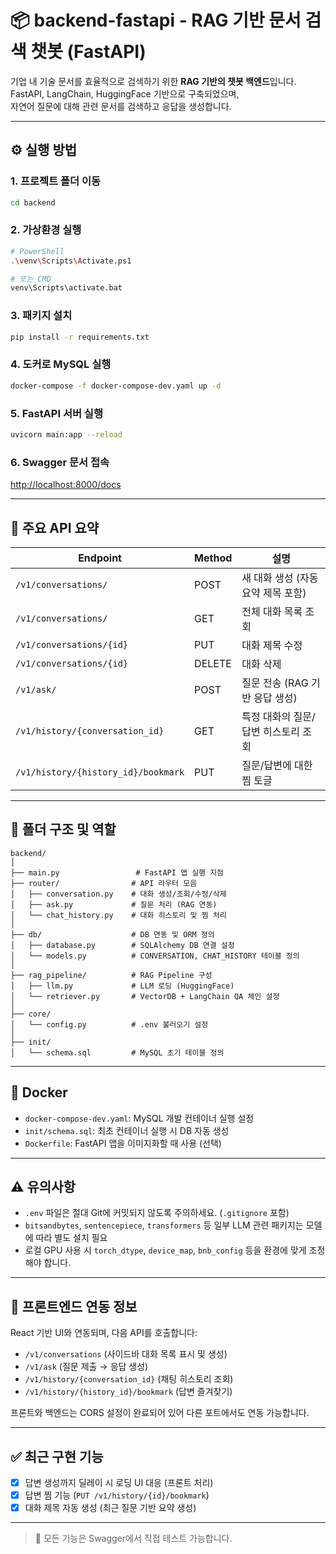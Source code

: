 # 📦 backend-fastapi - RAG 기반 문서 검색 챗봇 (FastAPI)

기업 내 기술 문서를 효율적으로 검색하기 위한 **RAG 기반의 챗봇 백엔드**입니다.  
FastAPI, LangChain, HuggingFace 기반으로 구축되었으며,  
자연어 질문에 대해 관련 문서를 검색하고 응답을 생성합니다.

---

## ⚙️ 실행 방법

### 1. 프로젝트 폴더 이동

```bash
cd backend
```

### 2. 가상환경 실행

```bash
# PowerShell
.\venv\Scripts\Activate.ps1

# 또는 CMD
venv\Scripts\activate.bat
```

### 3. 패키지 설치

```bash
pip install -r requirements.txt
```

### 4. 도커로 MySQL 실행

```bash
docker-compose -f docker-compose-dev.yaml up -d
```

### 5. FastAPI 서버 실행

```bash
uvicorn main:app --reload
```

### 6. Swagger 문서 접속

[http://localhost:8000/docs](http://localhost:8000/docs)

---

## 🔑 주요 API 요약

| Endpoint                             | Method | 설명                                 |
|--------------------------------------|--------|--------------------------------------|
| `/v1/conversations/`                 | POST   | 새 대화 생성 (자동 요약 제목 포함)  |
| `/v1/conversations/`                 | GET    | 전체 대화 목록 조회                  |
| `/v1/conversations/{id}`             | PUT    | 대화 제목 수정                       |
| `/v1/conversations/{id}`             | DELETE | 대화 삭제                            |
| `/v1/ask/`                           | POST   | 질문 전송 (RAG 기반 응답 생성)      |
| `/v1/history/{conversation_id}`      | GET    | 특정 대화의 질문/답변 히스토리 조회 |
| `/v1/history/{history_id}/bookmark`  | PUT    | 질문/답변에 대한 찜 토글            |

---

## 📁 폴더 구조 및 역할

```
backend/
│
├── main.py                 # FastAPI 앱 실행 지점
├── router/                # API 라우터 모음
│   ├── conversation.py    # 대화 생성/조회/수정/삭제
│   ├── ask.py             # 질문 처리 (RAG 연동)
│   └── chat_history.py    # 대화 히스토리 및 찜 처리
│
├── db/                    # DB 연동 및 ORM 정의
│   ├── database.py        # SQLAlchemy DB 연결 설정
│   └── models.py          # CONVERSATION, CHAT_HISTORY 테이블 정의
│
├── rag_pipeline/          # RAG Pipeline 구성
│   ├── llm.py             # LLM 로딩 (HuggingFace)
│   └── retriever.py       # VectorDB + LangChain QA 체인 설정
│
├── core/
│   └── config.py          # .env 불러오기 설정
│
├── init/
│   └── schema.sql         # MySQL 초기 테이블 정의
```

---

## 🐳 Docker

- `docker-compose-dev.yaml`: MySQL 개발 컨테이너 실행 설정
- `init/schema.sql`: 최초 컨테이너 실행 시 DB 자동 생성
- `Dockerfile`: FastAPI 앱을 이미지화할 때 사용 (선택)

---

## ⚠️ 유의사항

- `.env` 파일은 절대 Git에 커밋되지 않도록 주의하세요. (`.gitignore` 포함)
- `bitsandbytes`, `sentencepiece`, `transformers` 등 일부 LLM 관련 패키지는 모델에 따라 별도 설치 필요
- 로컬 GPU 사용 시 `torch_dtype`, `device_map`, `bnb_config` 등을 환경에 맞게 조정해야 합니다.

---

## 🤝 프론트엔드 연동 정보

React 기반 UI와 연동되며, 다음 API를 호출합니다:

- `/v1/conversations` (사이드바 대화 목록 표시 및 생성)
- `/v1/ask` (질문 제출 → 응답 생성)
- `/v1/history/{conversation_id}` (채팅 히스토리 조회)
- `/v1/history/{history_id}/bookmark` (답변 즐겨찾기)

프론트와 백엔드는 CORS 설정이 완료되어 있어 다른 포트에서도 연동 가능합니다.

---

## ✅ 최근 구현 기능

- [x] 답변 생성까지 딜레이 시 로딩 UI 대응 (프론트 처리)
- [x] 답변 찜 기능 (`PUT /v1/history/{id}/bookmark`)
- [x] 대화 제목 자동 생성 (최근 질문 기반 요약 생성)

---

> 📌 모든 기능은 Swagger에서 직접 테스트 가능합니다.



